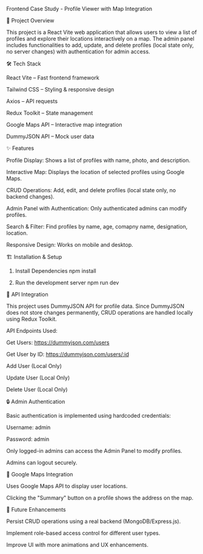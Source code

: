 Frontend Case Study - Profile Viewer with Map Integration

🚀 Project Overview

This project is a React Vite web application that allows users to view a list of profiles and explore their locations interactively on a map. The admin panel includes functionalities to add, update, and delete profiles (local state only, no server changes) with authentication for admin access.

🛠️ Tech Stack

React Vite – Fast frontend framework

Tailwind CSS – Styling & responsive design

Axios – API requests

Redux Toolkit – State management

Google Maps API – Interactive map integration

DummyJSON API – Mock user data

✨ Features

Profile Display: Shows a list of profiles with name, photo, and description.

Interactive Map: Displays the location of selected profiles using Google Maps.

CRUD Operations: Add, edit, and delete profiles (local state only, no backend changes).

Admin Panel with Authentication: Only authenticated admins can modify profiles.

Search & Filter: Find profiles by name, age, comapny name, designation, location.

Responsive Design: Works on mobile and desktop.


🏗️ Installation & Setup

1. Install Dependencies
        npm install

2. Run the development server
        npm run dev

📡 API Integration

This project uses DummyJSON API for profile data. Since DummyJSON does not store changes permanently, CRUD operations are handled locally using Redux Toolkit.

API Endpoints Used:

Get Users: https://dummyjson.com/users

Get User by ID: https://dummyjson.com/users/:id

Add User (Local Only)

Update User (Local Only)

Delete User (Local Only)

🔒 Admin Authentication

Basic authentication is implemented using hardcoded credentials:

Username: admin

Password: admin

Only logged-in admins can access the Admin Panel to modify profiles.

Admins can logout securely.

📍 Google Maps Integration

Uses Google Maps API to display user locations.

Clicking the "Summary" button on a profile shows the address on the map.

🎯 Future Enhancements

Persist CRUD operations using a real backend (MongoDB/Express.js).

Implement role-based access control for different user types.

Improve UI with more animations and UX enhancements.
